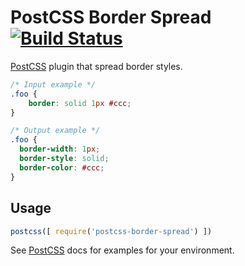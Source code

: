 # PostCSS Border Spread [![Build Status][ci-img]][ci]

[PostCSS] plugin that spread border styles.

[PostCSS]: https://github.com/postcss/postcss
[ci-img]:  https://travis-ci.org/jiubao/postcss-border-spread.svg
[ci]:      https://travis-ci.org/jiubao/postcss-border-spread

```css
/* Input example */
.foo {
    border: solid 1px #ccc;
}
```

```css
/* Output example */
.foo {
  border-width: 1px;
  border-style: solid;
  border-color: #ccc;
}
```

## Usage

```js
postcss([ require('postcss-border-spread') ])
```

See [PostCSS] docs for examples for your environment.
